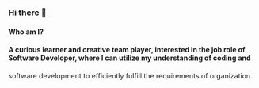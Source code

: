 ### Hi there 👋
#### Who am I?
#### A curious learner and creative team player, interested in the job role of Software Developer, where I can utilize my understanding of coding and
software development to efficiently fulfill the requirements of organization.

<!--
**nikhilkrdwivedi/nikhilkrdwivedi** is a ✨ _special_ ✨ repository because its `README.md` (this file) appears on your GitHub profile.

Here are some ideas to get you started:

- 🔭 I’m currently working on ...
- 🌱 I’m currently learning ...
- 👯 I’m looking to collaborate on ...
- 🤔 I’m looking for help with ...
- 💬 Ask me about ...
- 📫 How to reach me: ...
- 😄 Pronouns: ...
- ⚡ Fun fact: ...
-->
